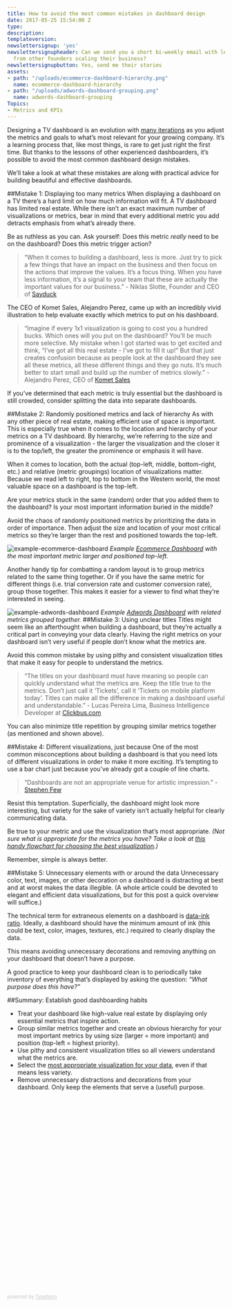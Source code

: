 ```yaml
---
title: How to avoid the most common mistakes in dashboard design
date: 2017-05-25 15:54:00 Z
type: 
description: 
templateversion: 
newslettersignup: 'yes'
newslettersignupheader: Can we send you a short bi-weekly email with lessons learned
  from other founders scaling their business?
newslettersignupbutton: Yes, send me their stories
assets:
- path: "/uploads/ecommerce-dashboard-hierarchy.png"
  name: ecommerce-dashboard-hierarchy
- path: "/uploads/adwords-dashboard-grouping.png"
  name: adwords-dashboard-grouping
Topics:
- Metrics and KPIs
---
```


Designing a TV dashboard is an evolution with <a href="https://www.geckoboard.com/blog/build-better-dashboards-by-iterating/" target="_blank">many iterations</a> as you adjust the metrics and goals to what’s most relevant for your growing company. It’s a learning process that, like most things, is rare to get just right the first time. But thanks to the lessons of other experienced dashboarders, it’s possible to avoid the most common dashboard design mistakes. 

We’ll take a look at what these mistakes are along with practical advice for building beautiful and effective dashboards.

##Mistake 1: Displaying too many metrics
When displaying a dashboard on a TV there’s a hard limit on how much information will fit. A TV dashboard has limited real estate. While there isn’t an exact maximum number of visualizations or metrics, bear in mind that every additional metric you add detracts emphasis from what’s already there. 

Be as ruthless as you can. Ask yourself: Does this metric *really* need to be on the dashboard? Does this metric trigger action? 

>“When it comes to building a dashboard, less is more. Just try to pick a few things that have an impact on the business and then focus on the actions that improve the values. It’s a focus thing. When you have less information, it’s a signal to your team that these are actually the important values for our business.” - Niklas Slotte, Founder and CEO of <a href="https://sayduck.com/" target="_blank">Sayduck</a>

The CEO of Komet Sales, Alejandro Perez, came up with an incredibly vivid illustration to help evaluate exactly which metrics to put on his dashboard.

>“Imagine if every 1x1 visualization is going to cost you a hundred bucks. Which ones will you put on the dashboard? You’ll be much more selective. My mistake when I got started was to get excited and think, “I’ve got all this real estate - I’ve got to fill it up!” But that just creates confusion because as people look at the dashboard they see all these metrics, all these different things and they go nuts. It’s much better to start small and build up the number of metrics slowly.” - Alejandro Perez, CEO of <a href="https://www.kometsales.com/" target="_blank">Komet Sales</a> 

If you’ve determined that each metric is truly essential but the dashboard is still crowded, consider splitting the data into separate dashboards.

##Mistake 2: Randomly positioned metrics and lack of hierarchy
As with any other piece of real estate, making efficient use of space is important. This is especially true when it comes to the location and hierarchy of your metrics on a TV dashboard. By hierarchy, we’re referring to the size and prominence of a visualization - the larger the visualization and the closer it is to the top/left, the greater the prominence or emphasis it will have.

When it comes to location, both the actual (top-left, middle, bottom-right, etc.) and relative (metric groupings) location of visualizations matter. Because we read left to right, top to bottom in the Western world, the most valuable space on a dashboard is the top-left.

Are your metrics stuck in the same (random) order that you added them to the dashboard? Is your most important information buried in the middle?

Avoid the chaos of randomly positioned metrics by prioritizing the data in order of importance. Then adjust the size and location of your most critical metrics so they’re larger than the rest and positioned towards the top-left.

![example-ecommerce-dashboard](/uploads/ecommerce-dashboard-hierarchy.png)
*Example <a href="https://www.geckoboard.com/learn/dashboard-examples/ecommerce-dashboard-example/" target="_blank">Ecommerce Dashboard</a> with the most important metric larger and positioned top-left.*

Another handy tip for combatting a random layout is to group metrics related to the same thing together. Or if you have the same metric for different things (i.e. trial conversion rate and customer conversion rate), group those together. This makes it easier for a viewer to find what they’re interested in seeing.

![example-adwords-dashboard](/uploads/adwords-dashboard-grouping.png)
*Example <a href="https://www.geckoboard.com/learn/dashboard-examples/adwords-marketing-dashboard-example/" target="_blank">Adwords Dashboard</a> with related metrics grouped together.*
##Mistake 3: Using unclear titles
Titles might seem like an afterthought when building a dashboard, but they’re actually a critical part in conveying your data clearly. Having the right metrics on your dashboard isn’t very useful if people don’t know what the metrics are. 

Avoid this common mistake by using pithy and consistent visualization titles that make it easy for people to understand the metrics.

>“The titles on your dashboard must have meaning so people can quickly understand what the metrics are. Keep the title true to the metrics. Don’t just call it ‘Tickets’, call it ‘Tickets on mobile platform today’. Titles can make all the difference in making a dashboard useful and understandable.” - Lucas Pereira Lima, Business Intelligence Developer at <a href="http://clickbus.com/" target="_blank">Clickbus.com</a>

You can also minimize title repetition by grouping similar metrics together (as mentioned and shown above). 

##Mistake 4: Different visualizations, just because
One of the most common misconceptions about building a dashboard is that you need lots of different visualizations in order to make it more exciting. It’s tempting to use a bar chart just because you’ve already got a couple of line charts.

>“Dashboards are not an appropriate venue for artistic impression.” - <a href="http://www.perceptualedge.com/" target="_blank">Stephen Few</a>

Resist this temptation. Superficially, the dashboard might look more interesting, but variety for the sake of variety isn’t actually helpful for clearly communicating data.

Be true to your metric and use the visualization that’s most appropriate. *(Not sure what is appropriate for the metrics you have? Take a look at <a href="https://www.geckoboard.com/blog/best-way-visualize-data-handy-flowchart/" target="_blank">this handy flowchart for choosing the best visualization</a>.)*

Remember, simple is always better.

##Mistake 5: Unnecessary elements with or around the data
Unnecessary color, text, images, or other decoration on a dashboard is distracting at best and at worst makes the data illegible. (A whole article could be devoted to elegant and efficient data visualizations, but for this post a quick overview will suffice.) 

The technical term for extraneous elements on a dashboard is <a href="http://www.infovis-wiki.net/index.php/Data-Ink_Ratio" target="_blank">data-ink ratio</a>. Ideally, a dashboard should have the minimum amount of ink (this could be text, color, images, textures, etc.) required to clearly display the data. 

This means avoiding unnecessary decorations and removing anything on your dashboard that doesn’t have a purpose.

A good practice to keep your dashboard clean is to periodically take inventory of everything that’s displayed by asking the question: *“What purpose does this have?”*

##Summary: Establish good dashboarding habits
- Treat your dashboard like high-value real estate by displaying only essential metrics that inspire action.
- Group similar metrics together and create an obvious hierarchy for your most important metrics by using size (larger = more important) and position (top-left = highest priority).
- Use pithy and consistent visualization titles so all viewers understand what the metrics are.
- Select the <a href="https://www.geckoboard.com/blog/best-way-visualize-data-handy-flowchart/" target="_blank">most appropriate visualization for your data</a>, even if that means less variety. 
- Remove unnecessary distractions and decorations from your dashboard. Only keep the elements that serve a (useful) purpose.

<div class="typeform-widget" data-url="https://simon406.typeform.com/to/SQuPNr" data-transparency="100" data-hide-headers=true data-hide-footer=true style="width: 100%; height: 450px;" > </div> <script> (function() { var qs,js,q,s,d=document, gi=d.getElementById, ce=d.createElement, gt=d.getElementsByTagName, id="typef_orm", b="https://embed.typeform.com/"; if(!gi.call(d,id)) { js=ce.call(d,"script"); js.id=id; js.src=b+"embed.js"; q=gt.call(d,"script")[0]; q.parentNode.insertBefore(js,q) } })() </script> <div style="font-family: Sans-Serif;font-size: 12px;color: #999;opacity: 0.5; padding-top: 5px;" > powered by <a href="https://www.typeform.com/examples/?utm_campaign=SQuPNr&amp;utm_source=typeform.com-8113383-Pro&amp;utm_medium=typeform&amp;utm_content=typeform-embedded-poweredbytypeform&amp;utm_term=EN" style="color: #999" target="_blank">Typeform</a> </div>
